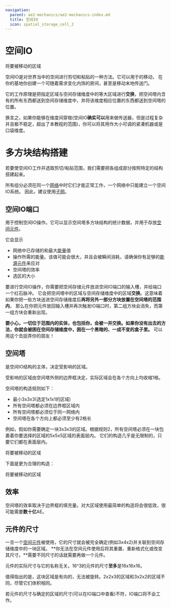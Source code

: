 ```yaml
---
navigation:
  parent: ae2-mechanics/ae2-mechanics-index.md
  title: 空间IO
  icon: spatial_storage_cell_2
---
```


# 空间IO

<GameScene zoom="6" interactive={true}>
  <ImportStructure src="../assets/assemblies/spatial_storage_1x1x1.snbt" />

  <BoxAnnotation color="#33dd33" min="1 1 1" max="2 2 2">
        将要被移动的区域
  </BoxAnnotation>

  <IsometricCamera yaw="195" pitch="30" />

</GameScene>

空间IO是对世界当中的空间进行剪切和粘贴的一种方法。它可以用于<ItemLink id="flawless_budding_quartz" />的移动，
在你的基地你创建一个可随着需求变化内饰的房间，甚至是移动末地传送门。

它的工作原理是把指定区域与空间存储维度中的等大区域进行**交换**，把空间塔内含有的所有东西都送到空间存储维度中，并将该维度相应位置的东西都送到空间塔的位置。

换言之，如果你能够在维度间穿梭(空间IO**确实可以**用来做传送器，但是过程复杂并且极不稳定，超出了本教程的范围)，你可以将其用作大小可调的紧凑机器或是口袋维度。

# 多方块结构搭建

若要使空间IO工作并选取剪切/粘贴范围，我们需要把各组成部分按照特定的结构搭建起来。

所有组分必须在同一个[网络](me-network-connections.md)中时它们才能正常工作，一个网络中只能建立一个空间IO系统。
因此，建议使用[子网](subnetworks.md)。

## 空间IO端口

<BlockImage id="spatial_io_port" p:powered="true" scale="4" />

<ItemLink id="spatial_io_port" />用于控制空间IO操作。它可以显示空间塔多方块结构的统计数据，并用于存放[空间元件](../items-blocks-machines/spatial_cells.md)。

它会显示
- 网络中已存储的和最大[能量](energy.md)值
- 操作所需的能量。该值可能会很大，并且会被瞬间消耗，请确保你有足够的[能源元件](../items-blocks-machines/energy_cells.md)来应对
- 空间塔的效率
- 选区的大小

要进行空间IO操作，你需要把空间存储元件放进空间IO端口的输入槽，并给端口一个红石脉冲。 
它会把空间塔中的区域与空间存储维度中的区域**交换**。这意味着如果你把一些方块送进空间存储维度后**再将另外一部分方块放置在空间塔的范围内**，
那么在你把元件放回输入槽并再次触发IO端口时，第二组方块会消失，而第一组方块会重新出现。

**要小心，一切位于范围内的实体，也包括你，会被一并交换。如果你没有出去的方法，你就会被困在空间存储维度中，困在一个黑暗的、一成不变的盒子里。**
可以用这个去捉弄你的朋友！

## 空间塔

<BlockImage id="spatial_pylon" p:powered_on="true" scale="4" />

<ItemLink id="spatial_pylon" />是空间IO结构的主体，决定受影响的区域。

受影响的区域由空间塔外侧的边界框决定，实际区域会在各个方向上均收缩1格。

空间塔的构造规则如下：
- 最小3x3x3(选定1x1x1的区域)
- 所有空间塔都必须在边界框区域内
- 所有空间塔都必须位于同一网络内
- 空间塔在各个方向上都必须至少有2格长

例如，假如你需要确定一块3x3x3的区域。根据规则2，所有空间塔必须在一块包裹着你要选择的区域的5x5x5区域的表面层内。
它们的构造几乎是无限制的，只要它们都在表面层内。

<GameScene zoom="4" interactive={true}>
<ImportStructure src="../assets/assemblies/spatial_storage_3x3x3_pylon_demonstration.snbt" />

<BoxAnnotation color="#33dd33" min="1 1 1" max="4 4 4">
        将要被移动的区域
  </BoxAnnotation>

<BoxAnnotation color="#3333ff" min="5 5 0" max="0 0 5">
  </BoxAnnotation>

<IsometricCamera yaw="195" pitch="30" />
</GameScene>

下面是更为合理的构造：

<GameScene zoom="4" interactive={true}>
<ImportStructure src="../assets/assemblies/better_spatial_storage_3x3x3.snbt" />

<BoxAnnotation color="#33dd33" min="1 1 1" max="4 4 4">
        将要被移动的区域
  </BoxAnnotation>

<BoxAnnotation color="#3333ff" min="5 5 0" max="0 0 5">
  </BoxAnnotation>

<IsometricCamera yaw="195" pitch="30" />
</GameScene>

## 效率

空间塔的效率取决于边界框的填充量。对大区域使用最简单的构造将会很低效，很可能需要**数十亿**AE。

## 元件的尺寸

一旦一个[空间元件](../items-blocks-machines/spatial_cells.md)被使用，它的尺寸就会被完全确定(例如3x4x2)并关联到空间存储维度中的一块区域。
**你无法在空间元件使用后将其重置、重新格式化或改变其尺寸。**需要不同尺寸的话就需要再做一个元件。

元件的实际尺寸与它的名称无关。16^3的元件的尺寸**至多**是16x16x16。

值得指出的是，这块区域是有向的，无法被旋转。2x2x3的区域和3x2x2的区域不同，尽管它们体积相同。

若元件的尺寸与确定的区域的尺寸(可以在IO端口中查看)不符，IO端口将不会工作。